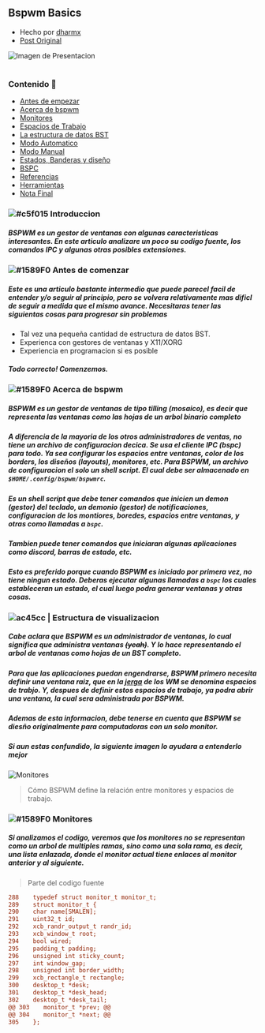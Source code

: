 ## Bspwm Basics
- Hecho por [dharmx](https://github.com/dharmx)
- [Post Original](https://dharmx.is-a.dev/bspwm-basics/)

![Imagen de Presentacion](https://dharmx.is-a.dev/bspwm-basics/images/featured-image.png)

<h1>
  <a href="#--------">
    <img alt="" align="left" src="https://img.shields.io/github/stars/Bleyom/bspwm-basics?color=0b0d10&label=Stars%20%E2%AD%90&style=for-the-badge"/>
  </a>
  <a href="#--------">
    <img alt="" align="right" src="https://img.shields.io/github/forks/Bleyom/bspwm-basics?color=0b0d10&label=Forks%20%F0%9F%94%B1&style=for-the-badge"/>
  </a>
</h1>

#

### Contenido 📖

- [Antes de empezar]()
- [Acerca de bspwm]()
- [Monitores]()
- [Espacios de Trabajo]()
- [La estructura de datos BST]()
- [Modo Automatico]()
- [Modo Manual]()
- [Estados, Banderas y diseño]()
- [BSPC]()
- [Referencias]()
- [Herramientas]()
- [Nota Final]()

### ![#c5f015](https://via.placeholder.com/15/c5f015/c5f015.png) Introduccion
#####  BSPWM es un gestor de ventanas con algunas caracteristicas interesantes. En este articulo analizare un poco su codigo fuente, los comandos IPC y algunas otras posibles extensiones. 

### ![#1589F0](https://via.placeholder.com/15/1589F0/1589F0.png) Antes de comenzar
##### Este es una articulo bastante intermedio que puede parecel facil de entender y/o seguir al principio, pero se volvera relativamente mas dificl de seguir a medida que el mismo avance. Necesitaras tener las siguientas cosas para progresar sin problemas

- Tal vez una pequeña cantidad de estructura de datos BST.
- Experienca con gestores de ventanas y X11/XORG
- Experiencia en programacion si es posible
##### Todo correcto! Comenzemos.

### ![#1589F0](https://via.placeholder.com/15/1589F0/1589F0.png) Acerca de bspwm
##### BSPWM es un gestor de ventanas de tipo tilling (mosaico), es decir que representa las ventanas como las hojas de un arbol binario **completo**
##### A diferencia de la mayoria de los otros administradores de ventas, no tiene un archivo de configuracion decica. Se usa el cliente IPC (bspc) para todo. Ya sea configurar los espacios entre ventanas, color de los borders, los diseños (layouts), monitores, etc. Para BSPWM, un archivo de configuracion el solo un shell script. El cual debe ser almacenado en `$HOME/.config/bspwm/bspwmrc`.
##### Es un shell script que debe tener comandos que inicien un demon (gestor) del teclado, un demonio (gestor) de notificaciones, configuracion de los montiores, boredes, espacios entre ventanas, y otras como llamadas a `bspc`.
##### Tambien puede tener comandos que iniciaran algunas aplicaciones como discord, barras de estado, etc.
##### Esto es preferido porque cuando BSPWM es iniciado por primera vez, no tiene ningun estado. Deberas ejecutar algunas llamadas a `bspc` los cuales estableceran un estado, el cual luego podra generar ventanas y otras cosas.

### ![ac45cc](https://via.placeholder.com/15/ac45cc/ac45cc.png) | Estructura de visualizacion

##### Cabe aclara que BSPWM es un administrador de ventanas, lo cual significa que administra ventanas ~~(yeah)~~. Y lo hace representando el arbol de ventanas como hojas de un BST completo.
##### Para que las aplicaciones puedan engendrarse, BSPWM primero necesita definir una ventana raiz, que en la [jerga](https://es.wikipedia.org/wiki/Jerga) de los WM se denomina espacios de trabjo. Y, despues de definir estos espacios de trabajo, ya podra abrir una ventana, la cual sera administrada por BSPWM.

##### Ademas de esta informacion, debe tenerse en cuenta que BSPWM se diesño originalmente para computadoras con un solo monitor.

##### Si aun estas confundido, la siguiente imagen lo ayudara a entenderlo mejor

![Monitores](https://dharmx.is-a.dev/bspwm-basics/svgs/bspwm-mon-ws.svg)

> Cómo BSPWM define la relación entre monitores y espacios de trabajo.

### ![#1589F0](https://via.placeholder.com/15/1589F0/1589F0.png) Monitores
##### Si analizamos el codigo, veremos que los monitores no se representan como un arbol de multiples ramas, sino como una sola rama, es decir, una lista enlazada, donde el monitor actual tiene enlaces al monitor anterior y al siguiente.

> Parte del codigo fuente

 ```diff
288    typedef struct monitor_t monitor_t;
289    struct monitor_t {
290    char name[SMALEN];
291    uint32_t id;
292    xcb_randr_output_t randr_id;
293    xcb_window_t root;
294    bool wired;
295    padding_t padding;
296    unsigned int sticky_count;
297    int window_gap;
298    unsigned int border_width;
299    xcb_rectangle_t rectangle;
300    desktop_t *desk;
301    desktop_t *desk_head;
302    desktop_t *desk_tail;
@@ 303    monitor_t *prev; @@
@@ 304    monitor_t *next; @@
305    };
```
